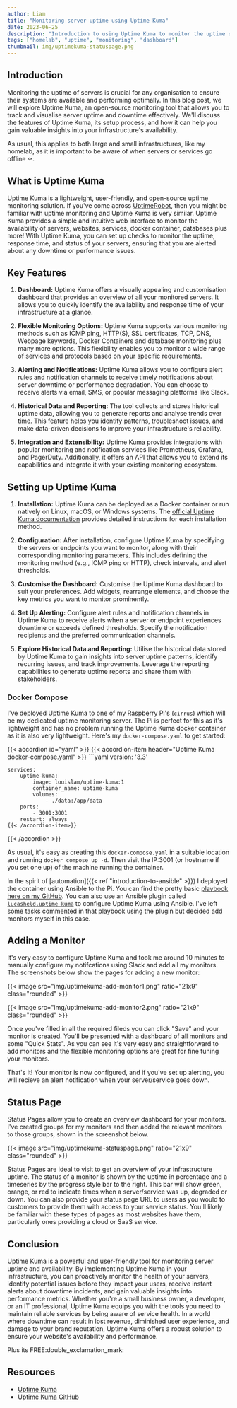 ```yaml
---
author: Liam
title: "Monitoring server uptime using Uptime Kuma"
date: 2023-06-25
description: "Introduction to using Uptime Kuma to monitor the uptime of servers and services"
tags: ["homelab", "uptime", "monitoring", "dashboard"]
thumbnail: img/uptimekuma-statuspage.png
---
```


## Introduction

<!-- {{< image src="img/uptime-kuma.png" ratio="4x3" class="rounded" >}} -->

Monitoring the uptime of servers is crucial for any organisation to ensure their systems are available and performing optimally. In this blog post, we will explore Uptime Kuma, an open-source monitoring tool that allows you to track and visualise server uptime and downtime effectively. We'll discuss the features of Uptime Kuma, its setup process, and how it can help you gain valuable insights into your infrastructure's availability.

As usual, this applies to both large and small infrastructures, like my homelab, as it is important to be aware of when servers or services go offline :coffin:.

## What is Uptime Kuma

Uptime Kuma is a lightweight, user-friendly, and open-source uptime monitoring solution. If you've come across [UptimeRobot](https://uptimerobot.com/), then you might be familiar with uptime monitoring and Uptime Kuma is very similar. Uptime Kuma provides a simple and intuitive web interface to monitor the availability of servers, websites, services, docker container, databases plus more! With Uptime Kuma, you can set up checks to monitor the uptime, response time, and status of your servers, ensuring that you are alerted about any downtime or performance issues.

## Key Features

1. **Dashboard:** Uptime Kuma offers a visually appealing and customisation dashboard that provides an overview of all your monitored servers. It allows you to quickly identify the availability and response time of your infrastructure at a glance.

2. **Flexible Monitoring Options:** Uptime Kuma supports various monitoring methods such as ICMP ping, HTTP(S), SSL certificates, TCP, DNS, Webpage keywords, Docker Containers and database monitoring plus many more options. This flexibility enables you to monitor a wide range of services and protocols based on your specific requirements.

3. **Alerting and Notifications:** Uptime Kuma allows you to configure alert rules and notification channels to receive timely notifications about server downtime or performance degradation. You can choose to receive alerts via email, SMS, or popular messaging platforms like Slack.

4. **Historical Data and Reporting:** The tool collects and stores historical uptime data, allowing you to generate reports and analyse trends over time. This feature helps you identify patterns, troubleshoot issues, and make data-driven decisions to improve your infrastructure's reliability.

5. **Integration and Extensibility:** Uptime Kuma provides integrations with popular monitoring and notification services like Prometheus, Grafana, and PagerDuty. Additionally, it offers an API that allows you to extend its capabilities and integrate it with your existing monitoring ecosystem.

## Setting up Uptime Kuma

1. **Installation:** Uptime Kuma can be deployed as a Docker container or run natively on Linux, macOS, or Windows systems. The [official Uptime Kuma documentation](https://github.com/louislam/uptime-kuma/wiki) provides detailed instructions for each installation method.

2. **Configuration:** After installation, configure Uptime Kuma by specifying the servers or endpoints you want to monitor, along with their corresponding monitoring parameters. This includes defining the monitoring method (e.g., ICMP ping or HTTP), check intervals, and alert thresholds.

3. **Customise the Dashboard:** Customise the Uptime Kuma dashboard to suit your preferences. Add widgets, rearrange elements, and choose the key metrics you want to monitor prominently.

4. **Set Up Alerting:** Configure alert rules and notification channels in Uptime Kuma to receive alerts when a server or endpoint experiences downtime or exceeds defined thresholds. Specify the notification recipients and the preferred communication channels.

5. **Explore Historical Data and Reporting:** Utilise the historical data stored by Uptime Kuma to gain insights into server uptime patterns, identify recurring issues, and track improvements. Leverage the reporting capabilities to generate uptime reports and share them with stakeholders.

### Docker Compose

I've deployed Uptime Kuma to one of my Raspberry Pi's (`cirrus`) which will be my dedicated uptime monitoring server. The Pi is perfect for this as it's lightweight and has no problem running the Uptime Kuma docker container as it is also very lightweight. Here's my `docker-compose.yaml` to get started:

{{< accordion id="yaml" >}}
    {{< accordion-item header="Uptime Kuma docker-compose.yaml" >}}
    ```yaml
    version: '3.3'

    services:
        uptime-kuma:
            image: louislam/uptime-kuma:1
            container_name: uptime-kuma
            volumes:
                - ./data:/app/data
        ports:
            - 3001:3001
        restart: always
    {{< /accordion-item>}}
{{< /accordion >}}

As usual, it's easy as creating this `docker-compose.yaml` in a suitable location and running `docker compose up -d`. Then visit the IP:3001 (or hostname if you set one up) of the machine running the container.

In the spirit of [automation]({{< ref "introduction-to-ansible" >}}) I deployed the container using Ansible to the Pi. You can find the pretty basic [playbook here on my GitHub](https://github.com/liamtill/homelab/blob/main/ansible/playbooks/stratus-uptime/main.yaml). You can also use an Ansible plugin called [`lucasheld.uptime_kuma`](https://github.com/lucasheld/uptime-kuma-api) to configure Uptime Kuma using Ansible. I've left some tasks commented in that playbook using the plugin but decided add monitors myself in this case.

## Adding a Monitor

It's very easy to configure Uptime Kuma and took me around 10 minutes to manually configure my notifcations using Slack and add all my monitors. The screenshots below show the pages for adding a new monitor:

{{< image src="img/uptimekuma-add-monitor1.png" ratio="21x9" class="rounded" >}}

{{< image src="img/uptimekuma-add-monitor2.png" ratio="21x9" class="rounded" >}}

Once you've filled in all the required fileds you can click "Save" and your monitor is created. You'll be presented with a dashboard of all monitors and some "Quick Stats". As you can see it's very easy and straightforward to add monitors and the flexible monitoring options are great for fine tuning your monitors.

That's it! Your monitor is now configured, and if you've set up alerting, you will recieve an alert notification when your server/service goes down.

## Status Page

Status Pages allow you to create an overview dashboard for your monitors. I've created groups for my monitors and then added the relevant monitors to those groups, shown in the screenshot below.

{{< image src="img/uptimekuma-statuspage.png" ratio="21x9" class="rounded" >}}

Status Pages are ideal to visit to get an overview of your infrastructure uptime. The status of a monitor is shown by the uptime in percentage and a timeseries by the progress style bar to the right. This bar will show green, orange, or red to indicate times when a server/service was up, degraded or down. You can also provide your status page URL to users as you would to customers to provide them with access to your service status. You'll likely be familiar with these types of pages as most websites have them, particularly ones providing a cloud or SaaS service.

## Conclusion

Uptime Kuma is a powerful and user-friendly tool for monitoring server uptime and availability. By implementing Uptime Kuma in your infrastructure, you can proactively monitor the health of your servers, identify potential issues before they impact your users, receive instant alerts about downtime incidents, and gain valuable insights into performance metrics. Whether you're a small business owner, a developer, or an IT professional, Uptime Kuma equips you with the tools you need to maintain reliable services by being aware of service health. In a world where downtime can result in lost revenue, diminished user experience, and damage to your brand reputation, Uptime Kuma offers a robust solution to ensure your website's availability and performance.

Plus its FREE:double_exclamation_mark:

## Resources

* [Uptime Kuma](https://uptime.kuma.pet/)
* [Uptime Kuma GitHub](https://github.com/louislam/uptime-kuma)
